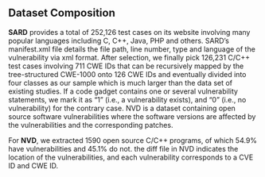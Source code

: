 Dataset Composition
---
**SARD** provides a total of 252,126 test cases on its website involving many popular languages including C, C++, Java, PHP and others. SARD’s manifest.xml file details the file path, line number, type and language of the vulnerability via xml format. After selection, we finally pick 126,231 C/C++ test cases involving 711 CWE IDs that can be recursively mapped by the tree-structured CWE-1000 onto 126 CWE IDs and eventually divided into four classes as our sample which is much larger than the data set of existing studies. If a code gadget contains one or several vulnerability statements, we mark it as “1” (i.e., a vulnerability exists), and “0” (i.e., no vulnerability) for the contrary case. NVD is a dataset containing open source software vulnerabilities where the software versions are affected by the vulnerabilities and the corresponding patches. 

For **NVD**, we extracted 1590 open source C/C++ programs, of which 54.9% have vulnerabilities and 45.1% do not. the diff file in NVD indicates the location of the vulnerabilities, and each vulnerability corresponds to a CVE ID and CWE ID.
